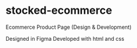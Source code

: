 # stocked-ecommerce
Ecommerce Product Page (Design & Development)

Designed in Figma
Developed with html and css
